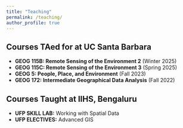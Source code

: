 ```yaml
---
title: "Teaching"
permalink: /teaching/
author_profile: true
---
```


Courses TAed for at UC Santa Barbara
------
- **GEOG 115B: Remote Sensing of the Environment 2** (Winter 2025)
- **GEOG 115C: Remote Sensing of the Environment 3** (Spring 2025)
- **GEOG 5: People, Place, and Environment** (Fall 2023)
- **GEOG 172: Intermediate Geographical Data Analysis** (Fall 2022)

Courses Taught at IIHS, Bengaluru
------
- **UFP SKILL LAB:** Working with Spatial Data
- **UFP ELECTIVES:** Advanced GIS